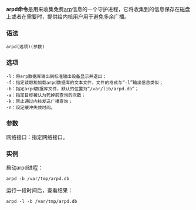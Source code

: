 **arpd命令**是用来收集免费[arp](https://philipding.github.io/linux-command/arp "arp命令")信息的一个守护进程，它将收集到的信息保存在磁盘上或者在需要时，提供给内核用户用于避免多余广播。

### 语法  

```
arpd(选项)(参数)
```

### 选项  

```
-l：将arp数据库输出到标准输出设备显示并退出；
-f：指定读取和加载arpd数据库的文本文件，文件的格式与“-l”输出信息类似；
-b：指定arpd数据库文件，默认的位置为“/var/lib/arpd.db”；
-a：指定目标被认为死掉前查询的次数；
-k：禁止通过内核发送广播查询；
-n：设定缓冲失效时间。
```

### 参数  

网络接口：指定网络接口。

### 实例  

启动arpd进程：

```
arpd -b /var/tmp/arpd.db
```

运行一段时间后，查看结果：

```
arpd -l -b /var/tmp/arpd.db
```
